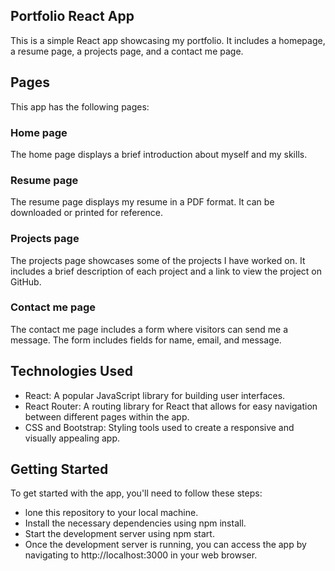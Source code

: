 ## **Portfolio React App**
This is a simple React app showcasing my portfolio. It includes a homepage, a resume page, a projects page, and a contact me page.

## **Pages**
This app has the following pages:
### Home page
The home page displays a brief introduction about myself and my skills.

### Resume page
The resume page displays my resume in a PDF format. It can be downloaded or printed for reference.
### Projects page
The projects page showcases some of the projects I have worked on. It includes a brief description of each project and a link to view the project on GitHub.
### Contact me page
The contact me page includes a form where visitors can send me a message. The form includes fields for name, email, and message.
## **Technologies Used**
- React: A popular JavaScript library for building user interfaces.
- React Router: A routing library for React that allows for easy navigation between different pages within the app.
- CSS and Bootstrap: Styling tools used to create a responsive and visually appealing app.
## **Getting Started**
To get started with the app, you'll need to follow these steps:

- lone this repository to your local machine.
- Install the necessary dependencies using npm install.
- Start the development server using npm start.
- Once the development server is running, you can access the app by navigating to http://localhost:3000 in your web browser.
